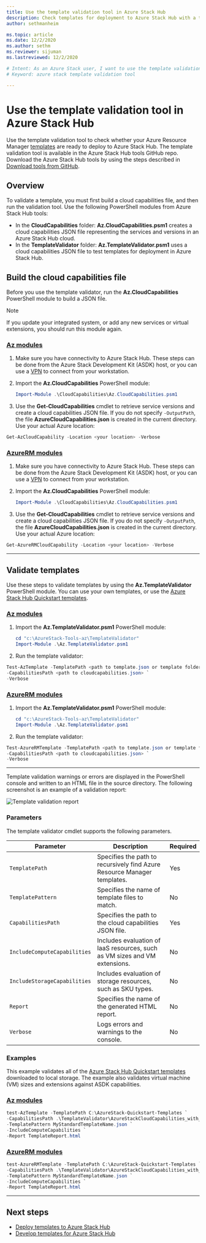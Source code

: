 ```yaml
---
title: Use the template validation tool in Azure Stack Hub 
description: Check templates for deployment to Azure Stack Hub with a template validation tool.
author: sethmanheim

ms.topic: article
ms.date: 12/2/2020
ms.author: sethm
ms.reviewer: sijuman
ms.lastreviewed: 12/2/2020

# Intent: As an Azure Stack user, I want to use the template validation tool so I can see if my templates are ready to deploy.
# Keyword: azure stack template validation tool

---
```


# Use the template validation tool in Azure Stack Hub

Use the template validation tool to check whether your Azure Resource Manager [templates](azure-stack-arm-templates.md) are ready to deploy to Azure Stack Hub. The template validation tool is available in the Azure Stack Hub tools GitHub repo. Download the Azure Stack Hub tools by using the steps described in [Download tools from GitHub](../operator/azure-stack-powershell-download.md).

## Overview

To validate a template, you must first build a cloud capabilities file, and then run the validation tool. Use the following PowerShell modules from Azure Stack Hub tools:

- In the **CloudCapabilities** folder: **Az.CloudCapabilities.psm1** creates a cloud capabilities JSON file representing the services and versions in an Azure Stack Hub cloud.
- In the **TemplateValidator** folder: **Az.TemplateValidator.psm1** uses a cloud capabilities JSON file to test templates for deployment in Azure Stack Hub.

## Build the cloud capabilities file

Before you use the template validator, run the **Az.CloudCapabilities** PowerShell module to build a JSON file.

> [!NOTE]
> If you update your integrated system, or add any new services or virtual extensions, you should run this module again.


### [Az modules](#tab/az1)

1. Make sure you have connectivity to Azure Stack Hub. These steps can be done from the Azure Stack Development Kit (ASDK) host, or you can use a [VPN](../asdk/asdk-connect.md#connect-to-azure-stack-using-vpn) to connect from your workstation.
2. Import the **Az.CloudCapabilities** PowerShell module:

    ```powershell
    Import-Module .\CloudCapabilities\Az.CloudCapabilities.psm1
    ```

3. Use the **Get-CloudCapabilities** cmdlet to retrieve service versions and create a cloud capabilities JSON file. If you do not specify `-OutputPath`, the file **AzureCloudCapabilities.json** is created in the current directory. Use your actual Azure location:

```powershell
Get-AzCloudCapability -Location <your location> -Verbose
```

### [AzureRM modules](#tab/azurerm1)

1. Make sure you have connectivity to Azure Stack Hub. These steps can be done from the Azure Stack Development Kit (ASDK) host, or you can use a [VPN](../asdk/asdk-connect.md#connect-to-azure-stack-using-vpn) to connect from your workstation.
2. Import the **Az.CloudCapabilities** PowerShell module:

    ```powershell
    Import-Module .\CloudCapabilities\Az.CloudCapabilities.psm1
    ```

3. Use the **Get-CloudCapabilities** cmdlet to retrieve service versions and create a cloud capabilities JSON file. If you do not specify `-OutputPath`, the file **AzureCloudCapabilities.json** is created in the current directory. Use your actual Azure location:

```powershell
Get-AzureRMCloudCapability -Location <your location> -Verbose
```

---

## Validate templates

Use these steps to validate templates by using the **Az.TemplateValidator** PowerShell module. You can use your own templates, or use the [Azure Stack Hub Quickstart templates](https://github.com/Azure/AzureStack-QuickStart-Templates).

### [Az modules](#tab/az2)

1. Import the **Az.TemplateValidator.psm1** PowerShell module:

    ```powershell
    cd "c:\AzureStack-Tools-az\TemplateValidator"
    Import-Module .\Az.TemplateValidator.psm1
    ```

2. Run the template validator:

```powershell
Test-AzTemplate -TemplatePath <path to template.json or template folder> `
-CapabilitiesPath <path to cloudcapabilities.json> `
-Verbose
```

### [AzureRM modules](#tab/azurerm2)

1. Import the **Az.TemplateValidator.psm1** PowerShell module:

    ```powershell
    cd "c:\AzureStack-Tools-az\TemplateValidator"
    Import-Module .\Az.TemplateValidator.psm1
    ```

2. Run the template validator:

```powershell
Test-AzureRMTemplate -TemplatePath <path to template.json or template folder> `
-CapabilitiesPath <path to cloudcapabilities.json> `
-Verbose
```

---

Template validation warnings or errors are displayed in the PowerShell console and written to an HTML file in the source directory. The following screenshot is an example of a validation report:

![Template validation report](./media/azure-stack-validate-templates/image1.png)

### Parameters

The template validator cmdlet supports the following parameters.

| Parameter | Description | Required |
| ----- | -----| ----- |
| `TemplatePath` | Specifies the path to recursively find Azure Resource Manager templates. | Yes |
| `TemplatePattern` | Specifies the name of template files to match. | No |
| `CapabilitiesPath` | Specifies the path to the cloud capabilities JSON file. | Yes |
| `IncludeComputeCapabilities` | Includes evaluation of IaaS resources, such as VM sizes and VM extensions. | No |
| `IncludeStorageCapabilities` | Includes evaluation of storage resources, such as SKU types. | No |
| `Report` | Specifies the name of the generated HTML report. | No |
| `Verbose` | Logs errors and warnings to the console. | No|

### Examples

This example validates all of the [Azure Stack Hub Quickstart templates](https://github.com/Azure/AzureStack-QuickStart-Templates) downloaded to local storage. The example also validates virtual machine (VM) sizes and extensions against ASDK capabilities.

### [Az modules](#tab/az3)

```powershell
test-AzTemplate -TemplatePath C:\AzureStack-Quickstart-Templates `
-CapabilitiesPath .\TemplateValidator\AzureStackCloudCapabilities_with_AddOns_20170627.json `
-TemplatePattern MyStandardTemplateName.json `
-IncludeComputeCapabilities `
-Report TemplateReport.html
```
### [AzureRM modules](#tab/azurerm3)

```powershell
test-AzureRMTemplate -TemplatePath C:\AzureStack-Quickstart-Templates `
-CapabilitiesPath .\TemplateValidator\AzureStackCloudCapabilities_with_AddOns_20170627.json `
-TemplatePattern MyStandardTemplateName.json `
-IncludeComputeCapabilities `
-Report TemplateReport.html
```
---

## Next steps

- [Deploy templates to Azure Stack Hub](azure-stack-arm-templates.md)
- [Develop templates for Azure Stack Hub](azure-stack-develop-templates.md)

